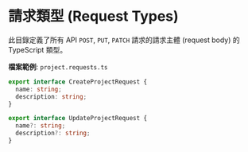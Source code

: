 # 請求類型 (Request Types)

此目錄定義了所有 API `POST`, `PUT`, `PATCH` 請求的請求主體 (request body) 的 TypeScript 類型。

**檔案範例**: `project.requests.ts`

```typescript
export interface CreateProjectRequest {
  name: string;
  description: string;
}

export interface UpdateProjectRequest {
  name?: string;
  description?: string;
}
```
